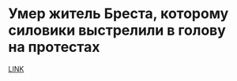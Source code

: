 # Умер житель Бреста, которому силовики выстрелили в голову на протестах



[LINK](https://varlamov.ru/4000789.html)
